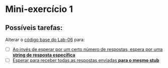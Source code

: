 # Mini-exercício 1

## Possíveis tarefas:

Alterar o [código base do Lab-06](../lab-06-rpc-async/example_grpc-async/) para:
- [ ] [Ao invés de esperar por um certo número de respostas, espera por uma **string de resposta específica**](./exercise_grpc-async-string/)
- [ ] [Esperar para receber todas as respostas enviadas **para o mesmo stub**](./exercise_grpc-async-same_stub/)